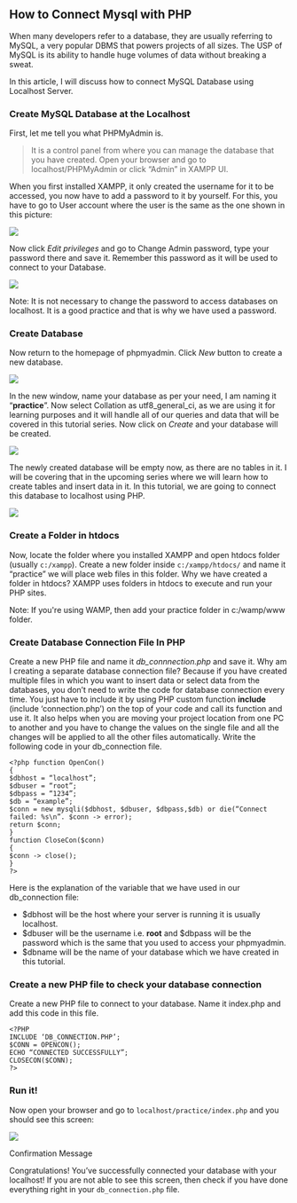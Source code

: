 ## How to Connect Mysql with PHP

When many developers refer to a database, they are usually referring to MySQL, a
very popular DBMS that powers projects of all sizes. The USP of MySQL is its
ability to handle huge volumes of data without breaking a sweat.

In this article, I will discuss how to connect MySQL Database using Localhost Server.


### Create MySQL Database at the Localhost

First, let me tell you what PHPMyAdmin is. 

> It is a control panel from where you can manage the database that you have created. Open your browser and go to
localhost/PHPMyAdmin or click “Admin” in XAMPP UI.

When you first installed XAMPP, it only created the username for it to be
accessed, you now have to add a password to it by yourself. For this, you have
to go to User account where the user is the same as the one shown in this picture:

![](https://cdn-images-1.medium.com/max/880/0*Kjc-5Hwt0tHeDZJE.png)

Now click *Edit privileges* and go to Change Admin password, type your password
there and save it. Remember this password as it will be used to connect to your
Database.

![](https://cdn-images-1.medium.com/max/880/0*Bf6g12KPGGtGDHuS.png)

Note: It is not necessary to change the password to access databases on localhost.
It is a good practice and that is why we have used a password.

### Create Database

Now return to the homepage of phpmyadmin. Click *New* button to create a new
database.

![](https://cdn-images-1.medium.com/max/880/0*7IUxi9DeitEReIya.png)

In the new window, name your database as per your need, I am naming it
“**practice**”. Now select Collation as utf8_general_ci, as we are using it for
learning purposes and it will handle all of our queries and data that will be
covered in this tutorial series. Now click on *Create* and your database will be
created.

![](https://cdn-images-1.medium.com/max/880/0*2Cysb8IhDpvzDuQ7.png)

The newly created database will be empty now, as there are no tables in it. I
will be covering that in the upcoming series where we will learn how to create
tables and insert data in it. In this tutorial, we are going to connect this
database to localhost using PHP.

![](https://cdn-images-1.medium.com/max/880/0*zjlRKjiDUjimMy7q.png)

### Create a Folder in htdocs

Now, locate the folder where you installed XAMPP and open htdocs folder (usually `c:/xampp`). Create a new folder inside `c:/xampp/htdocs/` and name it “practice” we will place web files in this folder.
Why we have created a folder in htdocs? XAMPP uses folders in htdocs to execute and run your PHP sites.

Note: If you're using WAMP, then add your practice folder in c:/wamp/www folder.

### Create Database Connection File In PHP

Create a new PHP file and name it *db_connnection.php* and save it. Why am I
creating a separate database connection file? Because if you have created
multiple files in which you want to insert data or select data from the
databases, you don’t need to write the code for database connection every time.
You just have to include it by using PHP custom function **include** (include
‘connection.php’) on the top of your code and call its function and use it. It
also helps when you are moving your project location from one PC to another and
you have to change the values on the single file and all the changes will be
applied to all the other files automatically. Write the following code in your
db_connection file.

```
<?php function OpenCon()
{
$dbhost = “localhost”;
$dbuser = “root”;
$dbpass = “1234”;
$db = “example”;
$conn = new mysqli($dbhost, $dbuser, $dbpass,$db) or die(“Connect failed: %s\n”. $conn -> error);
return $conn;
}
function CloseCon($conn)
{
$conn -> close();
}
?>
```

Here is the explanation of the variable that we have used in our db_connection
file:

-  $dbhost will be the host where your server is running it is usually localhost.
-  $dbuser will be the username i.e. **root** and $dbpass will be the password
which is the same that you used to access your phpmyadmin.
-  $dbname will be the name of your database which we have created in this
tutorial.

### Create a new PHP file to check your database connection

Create a new PHP file to connect to your database. Name it index.php and add
this code in this file.

```
<?PHP
INCLUDE ‘DB_CONNECTION.PHP’;
$CONN = OPENCON();
ECHO “CONNECTED SUCCESSFULLY”;
CLOSECON($CONN);
?>
```

### Run it!

Now open your browser and go to `localhost/practice/index.php` and you should see
this screen:

![](https://cdn-images-1.medium.com/max/880/0*Jl6hwq9wTGqgI67x.png)

Confirmation Message

Congratulations! You’ve successfully connected your database with your
localhost! If you are not able to see this screen, then check if you have done
everything right in your `db_connection.php` file.